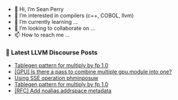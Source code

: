 - 👋 Hi, I’m Sean Perry
- 👀 I’m interested in compilers (c++, COBOL, llvm)
- 🌱 I’m currently learning ...
- 💞️ I’m looking to collaborate on ...
- 📫 How to reach me ...

<!---
s66perry/s66perry is a ✨ special ✨ repository because its `README.md` (this file) appears on your GitHub profile.
You can click the Preview link to take a look at your changes.
--->
### 📕 Latest LLVM Discourse Posts

<!-- DISCOURSE-LLVM:START -->
- [Tablegen pattern for multiply by fp 1.0](https://discourse.llvm.org/t/tablegen-pattern-for-multiply-by-fp-1-0/81079#post_6)
- [[GPU] Is there a pass to combine multiple gpu.module into one?](https://discourse.llvm.org/t/gpu-is-there-a-pass-to-combine-multiple-gpu-module-into-one/81100#post_1)
- [Using SSE operation phminposuw](https://discourse.llvm.org/t/using-sse-operation-phminposuw/81099#post_1)
- [Tablegen pattern for multiply by fp 1.0](https://discourse.llvm.org/t/tablegen-pattern-for-multiply-by-fp-1-0/81079#post_5)
- [[RFC] Add noalias.addrspace metadata](https://discourse.llvm.org/t/rfc-add-noalias-addrspace-metadata/80614#post_2)
<!-- DISCOURSE-LLVM:END -->
